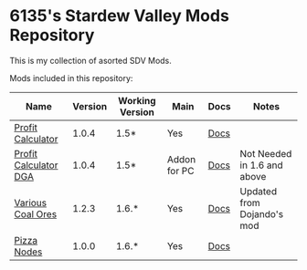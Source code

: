 # 6135's Stardew Valley Mods Repository

This is my collection of asorted SDV Mods.

Mods included in this repository:

| Name                                                                        | Version | Working Version | Main         | Docs                                                                                                           | Notes                        |
|-----------------------------------------------------------------------------|---------|-----------------|--------------|-------------------------------------------------------------------------------------------------------------------------|------------------------------|
| [Profit Calculator](https://www.nexusmods.com/stardewvalley/mods/19931)     | 1.0.4   | 1.5*            | Yes          | [Docs](https://github.com/6135/StardewValleyMods/blob/master/ProfitCalculator/README.md)                                |                              |
| [Profit Calculator DGA](https://www.nexusmods.com/stardewvalley/mods/19931) | 1.0.4   | 1.5*            | Addon for PC | [Docs](https://github.com/6135/StardewValleyMods/blob/master/ProfitCalculatorDGA/README.md)                             | Not Needed in 1.6 and above  |
| [Various Coal Ores](https://www.nexusmods.com/stardewvalley/mods/21507)     | 1.2.3   | 1.6.*           | Yes          | [Docs](https://github.com/6135/StardewValleyMods/blob/master/%5BCP%5D%20Various%20Coal%20Ores%20%2B%20Extras/README.MD) | Updated from Dojando's mod   |
| [Pizza Nodes](https://www.nexusmods.com/stardewvalley/mods/21625)           | 1.0.0   | 1.6.*           | Yes          | [Docs](https://github.com/6135/StardewValleyMods/blob/master/%5BCP%5D%20Pizza%20Nodes/README.MD)                        |                              |
